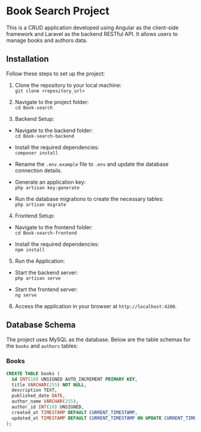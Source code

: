 # Book Search Project

This is a CRUD application developed using Angular as the client-side framework and Laravel as the backend RESTful API. It allows users to manage books and authors data.

## Installation

Follow these steps to set up the project:

1. Clone the repository to your local machine:  
```git clone <repository_url>```  
  
  
2. Navigate to the project folder:  
```cd Book-search```  
  
  
3. Backend Setup:  
- Navigate to the backend folder:  
```cd Book-search-backend```  
  
- Install the required dependencies:  
```composer install```  
- Rename the `.env.example` file to `.env` and update the database connection details.

- Generate an application key:  
```php artisan key:generate```  
- Run the database migrations to create the necessary tables:  
```php artisan migrate```  
  
4. Frontend Setup:  
- Navigate to the frontend folder:  
```cd Book-search-frontend```  
 
- Install the required dependencies:  
```npm install```  
  
  
5. Run the Application:  
- Start the backend server:  
```php artisan serve```  
 
- Start the frontend server:  
```ng serve```  

6. Access the application in your browser at `http://localhost:4200`.  
## Database Schema

The project uses MySQL as the database. Below are the table schemas for the `books` and `authors` tables:

### Books

```sql
CREATE TABLE books (
  id INT(10) UNSIGNED AUTO_INCREMENT PRIMARY KEY,
  title VARCHAR(255) NOT NULL,
  description TEXT,
  published_date DATE,
  author_name VARCHAR(255),
  author_id INT(10) UNSIGNED,
  created_at TIMESTAMP DEFAULT CURRENT_TIMESTAMP,
  updated_at TIMESTAMP DEFAULT CURRENT_TIMESTAMP ON UPDATE CURRENT_TIMESTAMP
);

 

 


 

 

 

